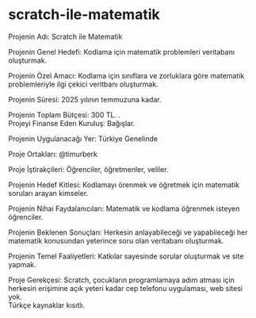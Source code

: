 # scratch-ile-matematik

Projenin Adı:	Scratch ile Matematik

Projenin Genel Hedefi:	Kodlama için matematik problemleri veritabanı oluşturmak.

Projenin Özel Amacı:	Kodlama için sınıflara ve zorluklara göre matematik problemleriyle ilgi çekici veritbanı oluşturmak.

Projenin Süresi:	2025 yılının temmuzuna kadar.

Projenin Toplam Bütçesi:	300 TL.
.	
Projeyi Finanse Eden Kuruluş:	Bağışlar.

Projenin Uygulanacağı Yer:	Türkiye Genelinde

Proje Ortakları: @timurberk 

Proje İştirakçileri:	Öğrenciler, öğretmenler, veliler.	

Projenin Hedef Kitlesi:	Kodlamayı örenmek ve öğretmek için matematik soruları arayan kimseler.

Projenin Nihai Faydalanıcıları:	Matematik ve kodlama öğrenmek isteyen öğrenciler.	

Projenin Beklenen Sonuçları:	Herkesin anlayabileceği ve yapabileceği her matematik konusundan yeterince soru olan veritabanı oluşturmak.

Projenin Temel Faaliyetleri:	Katkılar sayesinde sorular oluşturmak ve site yapmak.	

Proje Gerekçesi:	Scratch, çocukların programlamaya adım atması için herkesin erişimine açık yeteri kadar cep telefonu uygulaması, web sitesi yok.	
	Türkçe kaynaklar kısıtlı.	
	
